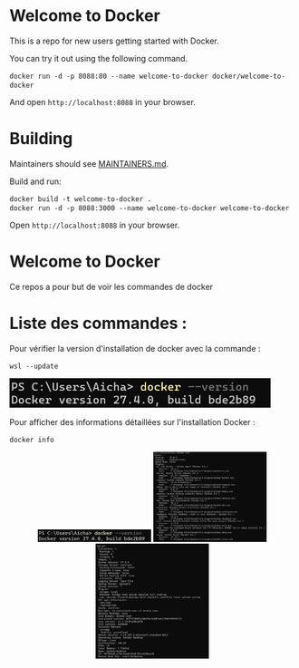 # Welcome to Docker

This is a repo for new users getting started with Docker.

You can try it out using the following command.
```
docker run -d -p 8088:80 --name welcome-to-docker docker/welcome-to-docker
```
And open `http://localhost:8088` in your browser.

# Building

Maintainers should see [MAINTAINERS.md](MAINTAINERS.md).

Build and run:
```
docker build -t welcome-to-docker . 
docker run -d -p 8088:3000 --name welcome-to-docker welcome-to-docker
```
Open `http://localhost:8088` in your browser.

# Welcome to Docker
Ce repos a pour but de voir les commandes de docker 

# Liste des commandes :

Pour vérifier la version d'installation de docker avec la commande :

```
wsl --update
```

![Resultat](image/1.png)

Pour afficher des informations détaillées sur l'installation Docker :

```
docker info
```
<p align="center">
  <img src="image/1.png" width="200"/>
  <img src="image/2.png" width="200"/>
  <img src="image/3.png" width="200"/>
</p>
